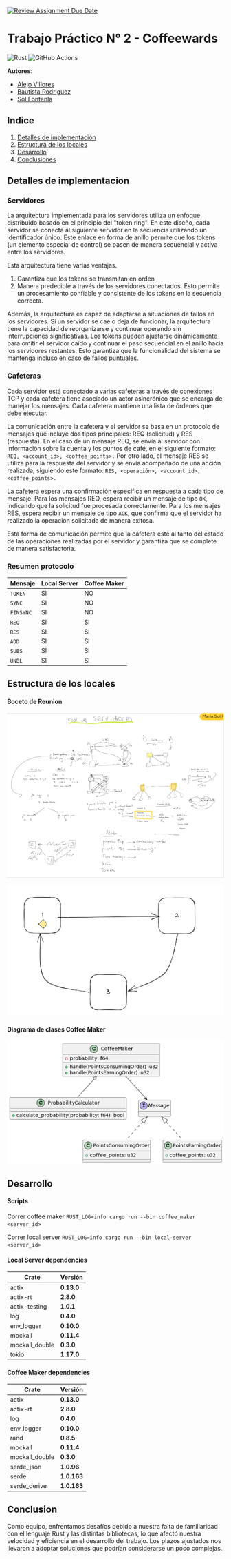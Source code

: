 [![Review Assignment Due Date](https://classroom.github.com/assets/deadline-readme-button-24ddc0f5d75046c5622901739e7c5dd533143b0c8e959d652212380cedb1ea36.svg)](https://classroom.github.com/a/PgKA7LlF)


# Trabajo Práctico N° 2 - Coffeewards

![Rust](https://img.shields.io/badge/rust-v1.25.2-%23000000.svg?style=flat-square&logo=rust&logoColor=white)
![GitHub Actions](https://img.shields.io/badge/github%20actions-%232671E5.svg?style=flat-square&logo=githubactions&logoColor=white)

**Autores**: 
* [Alejo Villores](https://github.com/alejovillores)
* [Bautista Rodriguez](https://github.com/BautistaRodriguez)
* [Sol Fontenla](https://github.com/solfonte)



## Indice

1. [Detalles de implementación](#detalles-de-implementación)
2. [Estructura de los locales](#estructura-de-los-locales)
3. [Desarrollo](#desarrollo)
4. [Conclusiones](#conclusiones)



## Detalles de implementacion <a id="detalles-de-implementación"></a> 

### Servidores

La arquitectura implementada para los servidores utiliza un enfoque distribuido basado en el principio del "token ring". En este diseño, cada servidor se conecta al siguiente servidor en la secuencia utilizando un identificador único. Este enlace en forma de anillo permite que los tokens (un elemento especial de control) se pasen de manera secuencial y activa entre los servidores.

Esta arquitectura tiene varias ventajas. 
1. Garantiza que los tokens se transmitan en orden 
2. Manera predecible a través de los servidores conectados. Esto permite un procesamiento confiable y consistente de los tokens en la secuencia correcta.

Además, la arquitectura es capaz de adaptarse a situaciones de fallos en los servidores. Si un servidor se cae o deja de funcionar, la arquitectura tiene la capacidad de reorganizarse y continuar operando sin interrupciones significativas. Los tokens pueden ajustarse dinámicamente para omitir el servidor caído y continuar el paso secuencial en el anillo hacia los servidores restantes. Esto garantiza que la funcionalidad del sistema se mantenga incluso en caso de fallos puntuales.


### Cafeteras

Cada servidor está conectado a varias cafeteras a través de conexiones TCP y cada cafetera tiene asociado un actor asincrónico que se encarga de manejar los mensajes. Cada cafetera mantiene una lista de órdenes que debe ejecutar.

La comunicación entre la cafetera y el servidor se basa en un protocolo de mensajes que incluye dos tipos principales: REQ (solicitud) y RES (respuesta). En el caso de un mensaje REQ, se envía al servidor con información sobre la cuenta y los puntos de café, en el siguiente formato: ``REQ, <account_id>, <coffee_points>.`` Por otro lado, el mensaje RES se utiliza para la respuesta del servidor y se envía acompañado de una acción realizada, siguiendo este formato: ``RES, <operación>, <account_id>, <coffee_points>.``

La cafetera espera una confirmación específica en respuesta a cada tipo de mensaje. Para los mensajes REQ, espera recibir un mensaje de tipo ``OK``, indicando que la solicitud fue procesada correctamente. Para los mensajes RES, espera recibir un mensaje de tipo ``ACK``, que confirma que el servidor ha realizado la operación solicitada de manera exitosa.

Esta forma de comunicación permite que la cafetera esté al tanto del estado de las operaciones realizadas por el servidor y garantiza que se complete de manera satisfactoria.


### Resumen protocolo

| Mensaje | Local Server | Coffee Maker | 
|---------|--------------|--------------|
| ``TOKEN``   | SI           | NO       |
| ``SYNC ``   | SI           | NO       |
| ``FINSYNC ``| SI           | NO       |
| ``REQ  ``   | SI           | SI       |
| ``RES  ``   | SI           | SI       |
| ``ADD  ``   | SI           | SI       |
| ``SUBS ``   | SI           | SI       |
| ``UNBL ``   | SI           | SI       |



## Estructura de los locales <a id="estructura-de-los-locales"></a> 

#### Boceto de Reunion
![Servidores](servidores.png)

![Arquitectura](arqui.png)

#### Diagrama de clases Coffee Maker
![CoffeeMaker Diagram](coffee_maker_diagram.png)


## Desarrollo <a id="desarrollo"></a> 


#### Scripts

Correr coffee maker
`RUST_LOG=info cargo run --bin coffee_maker <server_id>` 

Correr local server
`RUST_LOG=info cargo run --bin local-server <server_id>`

#### Local Server dependencies

| Crate              | Versión     |
|--------------------|-------------|
| actix              | **0.13.0**  |
| actix-rt           | **2.8.0**   |
| actix-testing      | **1.0.1**   |
| log                | **0.4.0**   |
| env_logger         | **0.10.0**  |
| mockall            | **0.11.4**  |
| mockall_double     | **0.3.0**   |
| tokio              | **1.17.0**  |

#### Coffee Maker dependencies
| Crate              | Versión     |
|--------------------|-------------|
| actix              | **0.13.0**  |
| actix-rt           | **2.8.0**   |
| log                | **0.4.0**   |
| env_logger         | **0.10.0**  |
| rand               | **0.8.5**   |
| mockall            | **0.11.4**  |
| mockall_double     | **0.3.0**   |
| serde_json         | **1.0.96**  |
| serde              | **1.0.163** |
| serde_derive       | **1.0.163** |



## Conclusion <a id="conclusiones"></a> 

Como equipo, enfrentamos desafíos debido a nuestra falta de familiaridad con el lenguaje Rust y las distintas bibliotecas, lo que afectó nuestra velocidad y eficiencia en el desarrollo del trabajo. Los plazos ajustados nos llevaron a adoptar soluciones que podrían considerarse un poco complejas.
